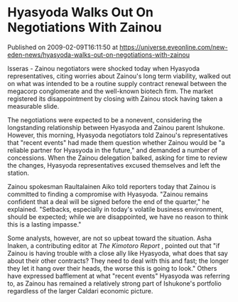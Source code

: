 # Hyasyoda Walks Out On Negotiations With Zainou
Published on 2009-02-09T16:11:50 at https://universe.eveonline.com/new-eden-news/hyasyoda-walks-out-on-negotiations-with-zainou

Isseras - Zainou negotiators were shocked today when Hyasyoda representatives, citing worries about Zainou's long term viability, walked out on what was intended to be a routine supply contract renewal between the megacorp conglomerate and the well-known biotech firm. The market registered its disappointment by closing with Zainou stock having taken a measurable slide.

The negotiations were expected to be a nonevent, considering the longstanding relationship between Hyasyoda and Zainou parent Ishukone. However, this morning, Hyasyoda negotiators told Zainou's representatives that "recent events" had made them question whether Zainou would be "a reliable partner for Hyasyoda in the future," and demanded a number of concessions. When the Zainou delegation balked, asking for time to review the changes, Hyasyoda representatives excused themselves and left the station.

Zainou spokesman Raultalainen Aiko told reporters today that Zainou is committed to finding a compromise with Hyasyoda. "Zainou remains confident that a deal will be signed before the end of the quarter," he explained. "Setbacks, especially in today's volatile business environment, should be expected; while we are disappointed, we have no reason to think this is a lasting impasse."

Some analysts, however, are not so upbeat toward the situation. Asha Inaken, a contributing editor at _The Kimotoro Report_ , pointed out that "if Zainou is having trouble with a close ally like Hyasyoda, what does that say about their other contracts? They need to deal with this and fast; the longer they let it hang over their heads, the worse this is going to look." Others have expressed bafflement at what "recent events" Hyasyoda was referring to, as Zainou has remained a relatively strong part of Ishukone's portfolio regardless of the larger Caldari economic picture.
